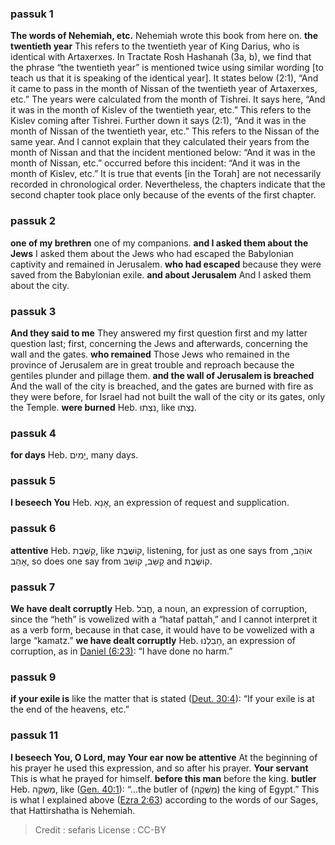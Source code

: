 
### passuk 1
<b>The words of Nehemiah, etc.</b> Nehemiah wrote this book from here on. 
<b>the twentieth year</b> This refers to the twentieth year of King Darius, who is identical with Artaxerxes. In Tractate Rosh Hashanah (3a, b), we find that the phrase “the twentieth year” is mentioned twice using similar wording [to teach us that it is speaking of the identical year]. It states below (2:1), “And it came to pass in the month of Nissan of the twentieth year of Artaxerxes, etc.” The years were calculated from the month of Tishrei. It says here, “And it was in the month of Kislev of the twentieth year, etc.” This refers to the Kislev coming after Tishrei. Further down it says (2:1), “And it was in the month of Nissan of the twentieth year, etc.” This refers to the Nissan of the same year. And I cannot explain that they calculated their years from the month of Nissan and that the incident mentioned below: “And it was in the month of Nissan, etc.” occurred before this incident: “And it was in the month of Kislev, etc.” It is true that events [in the Torah] are not necessarily recorded in chronological order. Nevertheless, the chapters indicate that the second chapter took place only because of the events of the first chapter. 

### passuk 2
<b>one of my brethren</b> one of my companions. 
<b>and I asked them about the Jews</b> I asked them about the Jews who had escaped the Babylonian captivity and remained in Jerusalem. 
<b>who had escaped</b> because they were saved from the Babylonian exile. 
<b>and about Jerusalem</b> And I asked them about the city. 

### passuk 3
<b>And they said to me</b> They answered my first question first and my latter question last; first, concerning the Jews and afterwards, concerning the wall and the gates. 
<b>who remained</b> Those Jews who remained in the province of Jerusalem are in great trouble and reproach because the gentiles plunder and pillage them. 
<b>and the wall of Jerusalem is breached</b> And the wall of the city is breached, and the gates are burned with fire as they were before, for Israel had not built the wall of the city or its gates, only the Temple. 
<b>were burned</b> Heb. נִצְתוּ, like נֻצְתוּ. 

### passuk 4
<b>for days</b> Heb. יָמִים, many days. 

### passuk 5
<b>I beseech You</b> Heb. אָנָא, an expression of request and supplication. 

### passuk 6
<b>attentive</b> Heb. קַשֶּׁבֶת, like קוֹשֶּׁבֶת, listening, for just as one says from אוֹהֵב, אָהַב, so does one say from קָשַּׁב, קוֹשֵּׁב and קוֹשֶּׁבֶת. 

### passuk 7
<b>We have dealt corruptly</b> Heb. חֲבֹל, a noun, an expression of corruption, since the “heth” is vowelized with a “hataf pattah,” and I cannot interpret it as a verb form, because in that case, it would have to be vowelized with a large “kamatz.” 
<b>we have dealt corruptly</b> Heb. חָבַלְנוּ, an expression of corruption, as in <a class="refLink" href="/Daniel.6.23" data-ref="Daniel 6:23">Daniel (6:23)</a>: “I have done no harm.” 

### passuk 9
<b>if your exile is</b> like the matter that is stated (<a class="refLink" href="/Deuteronomy.30.4" data-ref="Deuteronomy 30:4">Deut. 30:4</a>): “If your exile is at the end of the heavens, etc.” 

### passuk 11
<b>I beseech You, O Lord, may Your ear now be attentive</b> At the beginning of his prayer he used this expression, and so after his prayer. 
<b>Your servant</b> This is what he prayed for himself. 
<b>before this man</b> before the king. 
<b>butler</b> Heb. מַשְּׁקֶה, like (<a class="refLink" href="/Genesis.40.1" data-ref="Genesis 40:1">Gen. 40:1</a>): “...the butler of (מַשְּׁקֶה) the king of Egypt.” This is what I explained above (<a class="refLink" href="/Ezra.2.63" data-ref="Ezra 2:63">Ezra 2:63</a>) according to the words of our Sages, that Hattirshatha is Nehemiah. 

>Credit : sefaris
>License : CC-BY